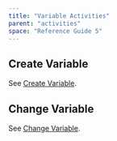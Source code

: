 ```yaml
---
title: "Variable Activities"
parent: "activities"
space: "Reference Guide 5"
---
```



## Create Variable

See [Create Variable](/refguide5/create-variable).

## Change Variable

See [Change Variable](/refguide5/change-variable).
